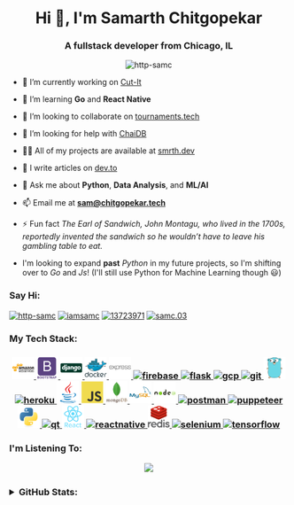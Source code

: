 <h1 align="center">Hi 👋, I'm Samarth Chitgopekar</h1>
<h3 align="center">A fullstack developer from Chicago, IL</h3>

<p align="center"> <img src="https://komarev.com/ghpvc/?username=http-samc&label=Profile%20views&color=0e75b6&style=flat" alt="http-samc" /> </p>

- 🔭 I’m currently working on [Cut-It](https://cutit.cards)

- 🌱 I’m learning **Go** and **React Native**

- 👯 I’m looking to collaborate on [tournaments.tech](http://tournaments.tech)

- 🤝 I’m looking for help with [ChaiDB](https://github.com/http-samc/chaidb)

- 👨‍💻 All of my projects are available at [smrth.dev](https://www.smrth.dev)

- 📝 I write articles on [dev.to](https://dev.to/httpsamc)

- 💬 Ask me about **Python**, **Data Analysis**, and **ML/AI**

- 📫 Email me at **sam@chitgopekar.tech**

- ⚡ Fun fact *The Earl of Sandwich, John Montagu, who lived in the 1700s, reportedly invented the sandwich so he wouldn’t have to leave his gambling table to eat.*

- I'm looking to expand **past** *Python* in my future projects, so I'm shifting over to *Go* and *Js*! (I'll still use Python for Machine Learning though 😃)

<h3 align="left">Say Hi:</h3>
<p align="left">
<a href="https://dev.to/http-samc" target="blank"><img align="center" src="https://cdn.jsdelivr.net/npm/simple-icons@3.0.1/icons/dev-dot-to.svg" alt="http-samc" height="30" width="40" /></a>
<a href="https://linkedin.com/in/iamsamc" target="blank"><img align="center" src="https://raw.githubusercontent.com/rahuldkjain/github-profile-readme-generator/master/src/images/icons/Social/linked-in-alt.svg" alt="iamsamc" height="30" width="40" /></a>
<a href="https://stackoverflow.com/users/13723971" target="blank"><img align="center" src="https://raw.githubusercontent.com/rahuldkjain/github-profile-readme-generator/master/src/images/icons/Social/stack-overflow.svg" alt="13723971" height="30" width="40" /></a>
<a href="https://instagram.com/samc.03" target="blank"><img align="center" src="https://raw.githubusercontent.com/rahuldkjain/github-profile-readme-generator/master/src/images/icons/Social/instagram.svg" alt="samc.03" height="30" width="40" /></a>
</p>

<h3 align="left">My Tech Stack:</h3>
<h3 align="center"> <a href="https://aws.amazon.com" target="_blank"> <img src="https://raw.githubusercontent.com/devicons/devicon/master/icons/amazonwebservices/amazonwebservices-original-wordmark.svg" alt="aws" width="40" height="40"/> </a> <a href="https://getbootstrap.com" target="_blank"> <img src="https://raw.githubusercontent.com/devicons/devicon/master/icons/bootstrap/bootstrap-plain-wordmark.svg" alt="bootstrap" width="40" height="40"/> </a> <a href="https://www.djangoproject.com/" target="_blank"> <img src="https://raw.githubusercontent.com/devicons/devicon/master/icons/django/django-original.svg" alt="django" width="40" height="40"/> </a> <a href="https://www.docker.com/" target="_blank"> <img src="https://raw.githubusercontent.com/devicons/devicon/master/icons/docker/docker-original-wordmark.svg" alt="docker" width="40" height="40"/> </a> <a href="https://expressjs.com" target="_blank"> <img src="https://raw.githubusercontent.com/devicons/devicon/master/icons/express/express-original-wordmark.svg" alt="express" width="40" height="40"/> </a> <a href="https://firebase.google.com/" target="_blank"> <img src="https://www.vectorlogo.zone/logos/firebase/firebase-icon.svg" alt="firebase" width="40" height="40"/> </a> <a href="https://flask.palletsprojects.com/" target="_blank"> <img src="https://www.vectorlogo.zone/logos/pocoo_flask/pocoo_flask-icon.svg" alt="flask" width="40" height="40"/> </a> <a href="https://cloud.google.com" target="_blank"> <img src="https://www.vectorlogo.zone/logos/google_cloud/google_cloud-icon.svg" alt="gcp" width="40" height="40"/> </a> <a href="https://git-scm.com/" target="_blank"> <img src="https://www.vectorlogo.zone/logos/git-scm/git-scm-icon.svg" alt="git" width="40" height="40"/> </a> <a href="https://golang.org" target="_blank"> <img src="https://raw.githubusercontent.com/devicons/devicon/master/icons/go/go-original.svg" alt="go" width="40" height="40"/> </a> <a href="https://heroku.com" target="_blank"> <img src="https://www.vectorlogo.zone/logos/heroku/heroku-icon.svg" alt="heroku" width="40" height="40"/> </a> <a href="https://www.java.com" target="_blank"> <img src="https://raw.githubusercontent.com/devicons/devicon/master/icons/java/java-original.svg" alt="java" width="40" height="40"/> </a> <a href="https://developer.mozilla.org/en-US/docs/Web/JavaScript" target="_blank"> <img src="https://raw.githubusercontent.com/devicons/devicon/master/icons/javascript/javascript-original.svg" alt="javascript" width="40" height="40"/> </a> <a href="https://www.mongodb.com/" target="_blank"> <img src="https://raw.githubusercontent.com/devicons/devicon/master/icons/mongodb/mongodb-original-wordmark.svg" alt="mongodb" width="40" height="40"/> </a> <a href="https://www.mysql.com/" target="_blank"> <img src="https://raw.githubusercontent.com/devicons/devicon/master/icons/mysql/mysql-original-wordmark.svg" alt="mysql" width="40" height="40"/> </a> <a href="https://nodejs.org" target="_blank"> <img src="https://raw.githubusercontent.com/devicons/devicon/master/icons/nodejs/nodejs-original-wordmark.svg" alt="nodejs" width="40" height="40"/> </a> <a href="https://postman.com" target="_blank"> <img src="https://www.vectorlogo.zone/logos/getpostman/getpostman-icon.svg" alt="postman" width="40" height="40"/> </a> <a href="https://github.com/puppeteer/puppeteer" target="_blank"> <img src="https://www.vectorlogo.zone/logos/pptrdev/pptrdev-official.svg" alt="puppeteer" width="40" height="40"/> </a> <a href="https://www.python.org" target="_blank"> <img src="https://raw.githubusercontent.com/devicons/devicon/master/icons/python/python-original.svg" alt="python" width="40" height="40"/> </a> <a href="https://www.qt.io/" target="_blank"> <img src="https://upload.wikimedia.org/wikipedia/commons/0/0b/Qt_logo_2016.svg" alt="qt" width="40" height="40"/> </a> <a href="https://reactjs.org/" target="_blank"> <img src="https://raw.githubusercontent.com/devicons/devicon/master/icons/react/react-original-wordmark.svg" alt="react" width="40" height="40"/> </a> <a href="https://reactnative.dev/" target="_blank"> <img src="https://reactnative.dev/img/header_logo.svg" alt="reactnative" width="40" height="40"/> </a> <a href="https://redis.io" target="_blank"> <img src="https://raw.githubusercontent.com/devicons/devicon/master/icons/redis/redis-original-wordmark.svg" alt="redis" width="40" height="40"/> </a> <a href="https://www.selenium.dev" target="_blank"> <img src="https://raw.githubusercontent.com/detain/svg-logos/780f25886640cef088af994181646db2f6b1a3f8/svg/selenium-logo.svg" alt="selenium" width="40" height="40"/> </a> <a href="https://www.tensorflow.org" target="_blank"> <img src="https://www.vectorlogo.zone/logos/tensorflow/tensorflow-icon.svg" alt="tensorflow" width="40" height="40"/> </a> </h3>

### I'm Listening To:
<div align="center">
<img src="https://spotify-github-profile.vercel.app/api/view?uid=samarthchitgopekar2004&cover_image=true&theme=novatorem">
</div>

<h3><details>
<summary align="left">GitHub Stats:</summary>
<br>
<div align="center">
<p><img align="center" width="1000" src="https://github-readme-stats.vercel.app/api/top-langs?username=http-samc&show_icons=true&locale=en&layout=compact" alt="http-samc" /></p>

<p>&nbsp;<img align="center" width="1000" src="https://github-readme-stats.vercel.app/api?username=http-samc&show_icons=true&locale=en" alt="http-samc" /></p><br>

<p><img align="center" width="1000" src="https://github-readme-streak-stats.herokuapp.com/?user=http-samc&" alt="http-samc" /></p>
</div>
</details><h3>